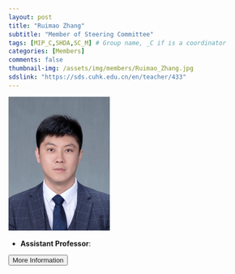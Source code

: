 ```yaml
---
layout: post
title: "Ruimao Zhang"
subtitle: "Member of Steering Committee"
tags: [MIP_C,SHDA,SC_M] # Group name, _C if is a coordinator
categories: [Members]
comments: false
thumbnail-img: /assets/img/members/Ruimao_Zhang.jpg
sdslink: "https://sds.cuhk.edu.cn/en/teacher/433"
---
```

<!-- photo -->
<!-- size: 200px width use html-->
<img
    src="../../assets/img/members/Ruimao_Zhang.jpg"
    alt="Ruimao Zhang"
    style="width: 200px; align: left;"
/>

<!-- bio -->
- **Assistant Professor**:

<p>
    <button class="button">
    <a
        href="https://sds.cuhk.edu.cn/en/teacher/433"
        style="text-decoration: none"
        >More Information</a
    >
    </button>
</p>